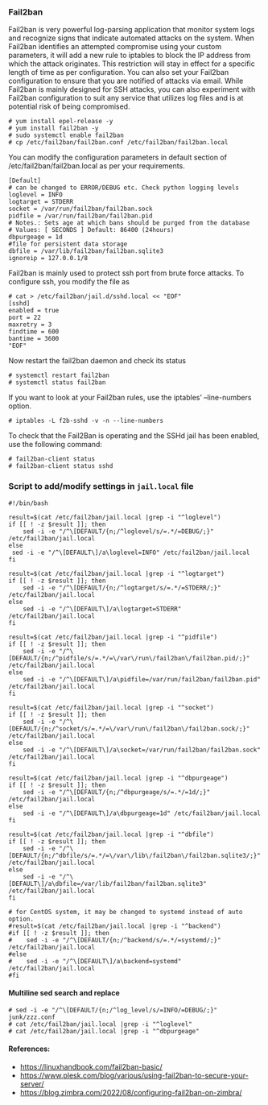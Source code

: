 ### Fail2ban
Fail2ban is very powerful log-parsing application that monitor system logs and recognize signs that indicate automated attacks on the system.
When Fail2ban identifies an attempted compromise using your custom parameters, it will add a new rule to iptables to block the 
IP address from which the attack originates. This restriction will stay in effect for a specific length of time as per configuration.
You can also set your Fail2ban configuration to ensure that you are notified of attacks via email.
While Fail2ban is mainly designed for SSH attacks, you can also experiment with Fail2ban configuration to suit any service that 
utilizes log files and is at potential risk of being compromised.


```
# yum install epel-release -y
# yum install fail2ban -y
# sudo systemctl enable fail2ban
# cp /etc/fail2ban/fail2ban.conf /etc/fail2ban/fail2ban.local

```
You can modify the configuration parameters in default section of /etc/fail2ban/fail2ban.local as per your requirements.
```
[Default]
# can be changed to ERROR/DEBUG etc. Check python logging levels
loglevel = INFO
logtarget = STDERR
socket = /var/run/fail2ban/fail2ban.sock
pidfile = /var/run/fail2ban/fail2ban.pid
# Notes.: Sets age at which bans should be purged from the database
# Values: [ SECONDS ] Default: 86400 (24hours)
dbpurgeage = 1d
#file for persistent data storage
dbfile = /var/lib/fail2ban/fail2ban.sqlite3
ignoreip = 127.0.0.1/8

```
Fail2ban is mainly used to protect ssh port from brute force attacks. To configure ssh, you modify the file as
```
# cat > /etc/fail2ban/jail.d/sshd.local << "EOF"
[sshd]
enabled = true
port = 22
maxretry = 3
findtime = 600
bantime = 3600
"EOF"
```
Now restart the fail2ban daemon and check its status
```
# systemctl restart fail2ban
# systemctl status fail2ban
```

If you want to look at your Fail2ban rules, use the iptables’ –line-numbers option.
```
# iptables -L f2b-sshd -v -n --line-numbers
```
To check that the Fail2Ban is operating and the SSHd jail has been enabled, use the following command:
```
# fail2ban-client status
# fail2ban-client status sshd
```
### Script to add/modify settings in ```jail.local``` file
```
#!/bin/bash

result=$(cat /etc/fail2ban/jail.local |grep -i "^loglevel")
if [[ ! -z $result ]]; then
    sed -i -e "/^\[DEFAULT/{n;/^loglevel/s/=.*/=DEBUG/;}" /etc/fail2ban/jail.local
else
 sed -i -e "/^\[DEFAULT\]/a\loglevel=INFO" /etc/fail2ban/jail.local
fi

result=$(cat /etc/fail2ban/jail.local |grep -i "^logtarget")
if [[ ! -z $result ]]; then
    sed -i -e "/^\[DEFAULT/{n;/^logtarget/s/=.*/=STDERR/;}" /etc/fail2ban/jail.local
else
    sed -i -e "/^\[DEFAULT\]/a\logtarget=STDERR" /etc/fail2ban/jail.local
fi

result=$(cat /etc/fail2ban/jail.local |grep -i "^pidfile")
if [[ ! -z $result ]]; then
    sed -i -e "/^\[DEFAULT/{n;/^pidfile/s/=.*/=\/var\/run\/fail2ban\/fail2ban.pid/;}" /etc/fail2ban/jail.local
else
    sed -i -e "/^\[DEFAULT\]/a\pidfile=/var/run/fail2ban/fail2ban.pid" /etc/fail2ban/jail.local
fi

result=$(cat /etc/fail2ban/jail.local |grep -i "^socket")
if [[ ! -z $result ]]; then
    sed -i -e "/^\[DEFAULT/{n;/^socket/s/=.*/=\/var\/run\/fail2ban\/fail2ban.sock/;}" /etc/fail2ban/jail.local
else
    sed -i -e "/^\[DEFAULT\]/a\socket=/var/run/fail2ban/fail2ban.sock" /etc/fail2ban/jail.local
fi

result=$(cat /etc/fail2ban/jail.local |grep -i "^dbpurgeage")
if [[ ! -z $result ]]; then
    sed -i -e "/^\[DEFAULT/{n;/^dbpurgeage/s/=.*/=1d/;}" /etc/fail2ban/jail.local
else
    sed -i -e "/^\[DEFAULT\]/a\dbpurgeage=1d" /etc/fail2ban/jail.local
fi

result=$(cat /etc/fail2ban/jail.local |grep -i "^dbfile")
if [[ ! -z $result ]]; then
    sed -i -e "/^\[DEFAULT/{n;/^dbfile/s/=.*/=\/var\/lib\/fail2ban\/fail2ban.sqlite3/;}" /etc/fail2ban/jail.local
else
    sed -i -e "/^\[DEFAULT\]/a\dbfile=/var/lib/fail2ban/fail2ban.sqlite3" /etc/fail2ban/jail.local
fi

# for CentOS system, it may be changed to systemd instead of auto option.
#result=$(cat /etc/fail2ban/jail.local |grep -i "^backend")
#if [[ ! -z $result ]]; then
#    sed -i -e "/^\[DEFAULT/{n;/^backend/s/=.*/=systemd/;}" /etc/fail2ban/jail.local
#else
#    sed -i -e "/^\[DEFAULT\]/a\backend=systemd" /etc/fail2ban/jail.local
#fi
```
#### Multiline sed search and replace
```
# sed -i -e "/^\[DEFAULT/{n;/^log_level/s/=INFO/=DEBUG/;}" junk/zzz.conf
# cat /etc/fail2ban/jail.local |grep -i "^loglevel"
# cat /etc/fail2ban/jail.local |grep -i "^dbpurgeage"
```

#### References:
* https://linuxhandbook.com/fail2ban-basic/
* https://www.plesk.com/blog/various/using-fail2ban-to-secure-your-server/
* https://blog.zimbra.com/2022/08/configuring-fail2ban-on-zimbra/
